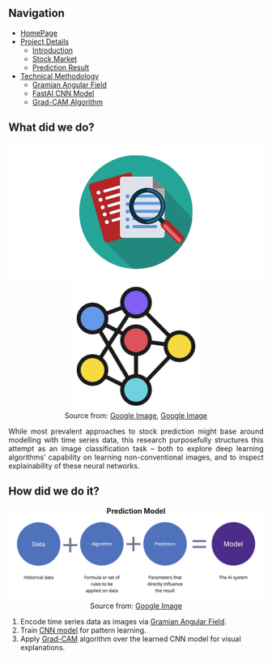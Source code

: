 ## Navigation 
- <a href = "https://connielee99.github.io/Explainable-AI-in-Finance">HomePage</a>
- <a href = "https://connielee99.github.io/Explainable-AI-in-Finance/abstract">Project Details</a>
  - <a href = "https://connielee99.github.io/Explainable-AI-in-Finance/introduction">Introduction</a>
  - <a href = "https://connielee99.github.io/Explainable-AI-in-Finance/stockmarket">Stock Market</a>
  - <a href = "https://connielee99.github.io/Explainable-AI-in-Finance/result">Prediction Result</a>
- <a href = "https://connielee99.github.io/Explainable-AI-in-Finance/methodology">Technical Methodology</a>
	- <a href = "https://connielee99.github.io/Explainable-AI-in-Finance/gaf">Gramian Angular Field</a> 
	- <a href = "https://connielee99.github.io/Explainable-AI-in-Finance/fastai">FastAI CNN Model</a>
	- <a href = "https://connielee99.github.io/Explainable-AI-in-Finance/gradcam">Grad-CAM Algorithm</a>

## What did we do?
<p align="center">
	<img src="img/research.png" alt="research" width=500> <img src="img/neuralnetwork.png" alt="nn" width=250>
	<br>Source from: <a href = "https://www.google.com/url?sa=i&url=https%3A%2F%2Fwww.clipartmax.com%2Fmiddle%2Fm2i8d3b1m2A0G6b1_way-clipart-primary-research-primary-research-icon-png%2F&psig=AOvVaw3PtYpOoz-c-ekrD9ggowPL&ust=1613373453823000&source=images&cd=vfe&ved=0CAIQjRxqFwoTCJja6dLq6O4CFQAAAAAdAAAAABAD">Google Image</a>, <a href = "https://www.google.com/url?sa=i&url=https%3A%2F%2Fwww.flaticon.com%2Ffree-icon%2Fneural_2103658&psig=AOvVaw3t5nNCkWAg1mfPkWdOJYS2&ust=1613372951333000&source=images&cd=vfe&ved=0CAIQjRxqFwoTCMiVs-Lo6O4CFQAAAAAdAAAAABAM">Google Image</a>
	</p>
	
<p align="justify">
While most prevalent approaches to stock prediction might base around modelling with time series data, this research purposefully structures this attempt as an image classification task – both to explore deep learning algorithms’ capability on learning non-conventional images, and to inspect explainability of these neural networks. 
</p>

## How did we do it?
<p align="center">
<b>Prediction Model</b><br>
	<img src="img/prediction_model.png" alt="prediction" width=800>
	<br>Source from: <a href = "https://www.google.com/url?sa=i&url=https%3A%2F%2Fwww.zoho.com%2Fcreator%2Fnewhelp%2Fforms%2Ffields%2Fprediction%2F&psig=AOvVaw0RDx95XJPea_VQKHV0ufZH&ust=1613371512189000&source=images&cd=vfe&ved=0CAIQjRxqFwoTCOD3o7Pj6O4CFQAAAAAdAAAAABAD">Google Image</a>
	</p>

1. Encode time series data as images via [Gramian Angular Field](https://connielee99.github.io/Explainable-AI-in-Finance/gaf).<br>
2. Train [CNN model](https://connielee99.github.io/Explainable-AI-in-Finance/fastai) for pattern learning.<br>
3. Apply [Grad-CAM](https://connielee99.github.io/Explainable-AI-in-Finance/gradcam) algorithm over the learned CNN model for visual explanations.<br>
